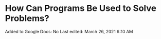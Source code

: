 # How Can Programs Be Used to Solve Problems?

Added to Google Docs: No
Last edited: March 26, 2021 9:10 AM